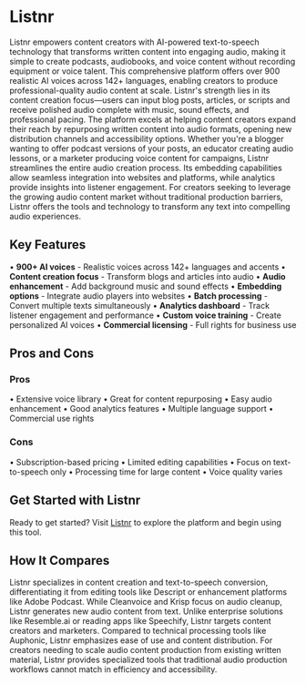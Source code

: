 # Listnr

Listnr empowers content creators with AI-powered text-to-speech technology that transforms written content into engaging audio, making it simple to create podcasts, audiobooks, and voice content without recording equipment or voice talent. This comprehensive platform offers over 900 realistic AI voices across 142+ languages, enabling creators to produce professional-quality audio content at scale. Listnr's strength lies in its content creation focus—users can input blog posts, articles, or scripts and receive polished audio complete with music, sound effects, and professional pacing. The platform excels at helping content creators expand their reach by repurposing written content into audio formats, opening new distribution channels and accessibility options. Whether you're a blogger wanting to offer podcast versions of your posts, an educator creating audio lessons, or a marketer producing voice content for campaigns, Listnr streamlines the entire audio creation process. Its embedding capabilities allow seamless integration into websites and platforms, while analytics provide insights into listener engagement. For creators seeking to leverage the growing audio content market without traditional production barriers, Listnr offers the tools and technology to transform any text into compelling audio experiences.

## Key Features

• **900+ AI voices** - Realistic voices across 142+ languages and accents
• **Content creation focus** - Transform blogs and articles into audio
• **Audio enhancement** - Add background music and sound effects
• **Embedding options** - Integrate audio players into websites
• **Batch processing** - Convert multiple texts simultaneously
• **Analytics dashboard** - Track listener engagement and performance
• **Custom voice training** - Create personalized AI voices
• **Commercial licensing** - Full rights for business use

## Pros and Cons

### Pros
• Extensive voice library
• Great for content repurposing
• Easy audio enhancement
• Good analytics features
• Multiple language support
• Commercial use rights

### Cons
• Subscription-based pricing
• Limited editing capabilities
• Focus on text-to-speech only
• Processing time for large content
• Voice quality varies

## Get Started with Listnr

Ready to get started? Visit [Listnr](https://www.listnr.ai) to explore the platform and begin using this tool.

## How It Compares

Listnr specializes in content creation and text-to-speech conversion, differentiating it from editing tools like Descript or enhancement platforms like Adobe Podcast. While Cleanvoice and Krisp focus on audio cleanup, Listnr generates new audio content from text. Unlike enterprise solutions like Resemble.ai or reading apps like Speechify, Listnr targets content creators and marketers. Compared to technical processing tools like Auphonic, Listnr emphasizes ease of use and content distribution. For creators needing to scale audio content production from existing written material, Listnr provides specialized tools that traditional audio production workflows cannot match in efficiency and accessibility.
